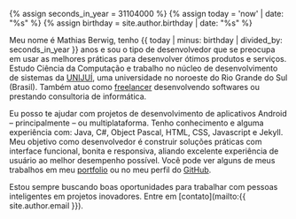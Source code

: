 {% assign seconds_in_year = 31104000 %}
{% assign today = 'now' | date: "%s" %}
{% assign birthday = site.author.birthday | date: "%s" %}

Meu nome é Mathias Berwig, tenho {{ today | minus: birthday | divided_by: seconds_in_year }} anos e sou o tipo de desenvolvedor que se preocupa em usar as melhores práticas para desenvolver ótimos produtos e serviços. Estudo Ciência da Computação e trabalho no núcleo de desenvolvimento de sistemas da [UNIJUÍ](http://www.unijui.edu.br), uma universidade no noroeste do Rio Grande do Sul (Brasil). Também atuo como [freelancer](https://www.freelancer.com/u/mathiasberwig.html) desenvolvendo softwares ou prestando consultoria de informática.

Eu posso te ajudar com projetos de desenvolvimento de aplicativos Android – principalmente – ou multiplataforma. Tenho conhecimento e alguma experiência com: Java, C#, Object Pascal, HTML, CSS, Javascript e Jekyll. Meu objetivo como desenvolvedor é construir soluções práticas com interface funcional, bonita e responsiva, aliando excelente experiência de usuário ao melhor desempenho possível. Você pode ver alguns de meus trabalhos em meu [portfolio](/pt/portfolio/) ou no meu perfil do [GitHub](https://github.com/MathiasBerwig).

Estou sempre buscando boas oportunidades para trabalhar com pessoas inteligentes em projetos inovadores. Entre em [contato](mailto:{{ site.author.email }}).